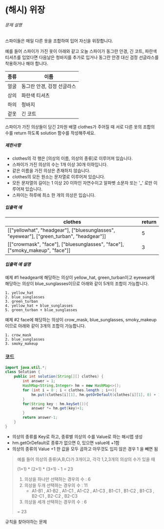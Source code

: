 # (해시) 위장

###### 문제 설명

스파이들은 매일 다른 옷을 조합하여 입어 자신을 위장합니다.

예를 들어 스파이가 가진 옷이 아래와 같고 오늘 스파이가 동그란 안경, 긴 코트, 파란색 티셔츠를 입었다면 다음날은 청바지를 추가로 입거나 동그란 안경 대신 검정 선글라스를 착용하거나 해야 합니다.

| 종류 | 이름                       |
| ---- | -------------------------- |
| 얼굴 | 동그란 안경, 검정 선글라스 |
| 상의 | 파란색 티셔츠              |
| 하의 | 청바지                     |
| 겉옷 | 긴 코트                    |

스파이가 가진 의상들이 담긴 2차원 배열 clothes가 주어질 때 서로 다른 옷의 조합의 수를 return 하도록 solution 함수를 작성해주세요.

##### 제한사항

- clothes의 각 행은 [의상의 이름, 의상의 종류]로 이루어져 있습니다.
- 스파이가 가진 의상의 수는 1개 이상 30개 이하입니다.
- 같은 이름을 가진 의상은 존재하지 않습니다.
- clothes의 모든 원소는 문자열로 이루어져 있습니다.
- 모든 문자열의 길이는 1 이상 20 이하인 자연수이고 알파벳 소문자 또는 '_' 로만 이루어져 있습니다.
- 스파이는 하루에 최소 한 개의 의상은 입습니다.

##### 입출력 예

| clothes                                                      | return |
| ------------------------------------------------------------ | ------ |
| [["yellowhat", "headgear"], ["bluesunglasses", "eyewear"], ["green_turban", "headgear"]] | 5      |
| [["crowmask", "face"], ["bluesunglasses", "face"], ["smoky_makeup", "face"]] | 3      |

##### 입출력 예 설명

예제 #1
headgear에 해당하는 의상이 yellow_hat, green_turban이고 eyewear에 해당하는 의상이 blue_sunglasses이므로 아래와 같이 5개의 조합이 가능합니다.

```
1. yellow_hat
2. blue_sunglasses
3. green_turban
4. yellow_hat + blue_sunglasses
5. green_turban + blue_sunglasses
```

예제 #2
face에 해당하는 의상이 crow_mask, blue_sunglasses, smoky_makeup이므로 아래와 같이 3개의 조합이 가능합니다.

```
1. crow_mask
2. blue_sunglasses
3. smoky_makeup
```



### 코드

~~~java
import java.util.*;
class Solution {
    public int solution(String[][] clothes) {
        int answer = 1;
        HashMap<String,Integer> hm = new HashMap<>();
        for (int i = 0 ; i < clothes.length ; i++){
            hm.put(clothes[i][1], hm.getOrDefault(clothes[i][1], 0) + 1);
        }
        for(String key : hm.keySet()){
            answer *= hm.get(key)+1;
        }
        return answer-1;
    }
}
~~~

- 의상의 종류를 Key로 하고, 종류별 의상의 수를 Value로 하는 해시맵 생성
- hm.getOrDefault로 종류가 없으면 0, 있으면 value에 +1함
- 의상의 종류의 Value +1 한 값을 모두 곱하고 아무것도 입지 않은 경우 1 을 빼면 됨

> 예를 들어 의상의 종류(A,B,C)가 3개이고, 각각 1,2,3개의 의상의 수가 있을 때
>
> (1+1) * (2+1) * (3+1) - 1 = 23
>
> 1. 의상을 하나만 선택하는 경우의 수 : 6
> 2. 의상을 두개 선택하는 경우의 수 : 11
>    - A1-B1 , A1-B2 , A1-C1 , A1-C2 , A1-C3 , B1-C1 , B1-C2 , B1-C3 , B2-C1 , B2-C2 , B2-C3 
> 3. 의상을 세개 선택하는 경우의 수 : 6
>
> = 23



규칙을 찾아야하는 문제